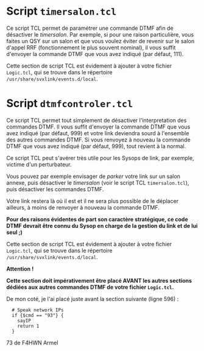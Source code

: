 # Script `timersalon.tcl`

Ce script TCL permet de paramétrer une commande DTMF afin de désactiver le _timersalon_. Par exemple, si pour une raison particulière, vous faites un QSY sur un salon et que vous voulez éviter de revenir sur le salon d'appel RRF (fonctionnement le plus souvent nominal), il vous suffit d'envoyer la commande DTMF que vous avez indiqué (par défaut, 111).

Cette section de script TCL est évidement à ajouter à votre fichier `Logic.tcl`, qui se trouve dans le répertoire `/usr/share/svxlink/events.d/local`.

# Script `dtmfcontroler.tcl`

Ce script TCL permet tout simplement de désactiver l'interpretation des commandes DTMF. Il vous suffit d'envoyer la commande DTMF que vous avez indiqué (par défaut, 999) et votre link deviendra sourd à l'ensemble des autres commandes DTMF. Si vous renvoyez à nouveau la commande DTMF que vous avez indiqué (par défaut, 999), tout revient à la normal.

Ce script TCL peut s'avérer très utile pour les Sysops de link, par exemple, victime d'un perturbateur. 

Vous pouvez par exemple envisager de _parker_ votre link sur un salon annexe, puis désactiver le _timersalon_ (voir le script TCL `timersalon.tcl`), puis désactiver les commandes DTMF.

Votre link restera là où il est et il ne sera plus possible de le déplacer ailleurs, à moins de renvoyer à nouveau la commande DTMF.

**Pour des raisons évidentes de part son caractère stratégique, ce code DTMF devrait être connu du Sysop en charge de la gestion du link et de lui seul ;)**

Cette section de script TCL est évidement à ajouter à votre fichier `Logic.tcl`, qui se trouve dans le répertoire `/usr/share/svxlink/events.d/local`. 

**Attention !**

**Cette section doit impérativement être placé AVANT les autres sections dédiées aux autres commandes DTMF de votre fichier `Logic.tcl`.**

De mon coté, je l'ai placé juste avant la section suivante (ligne 596) :

```
  # Speak network IPs
  if {$cmd == "93"} {
    sayIP
    return 1
  }
```


73 de F4HWN Armel

